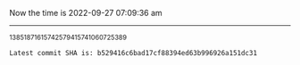 Now the time is 2022-09-27 07:09:36 am

---

<small>13851871615742579415741060725389</small>

```txt
Latest commit SHA is: b529416c6bad17cf88394ed63b996926a151dc31
```
